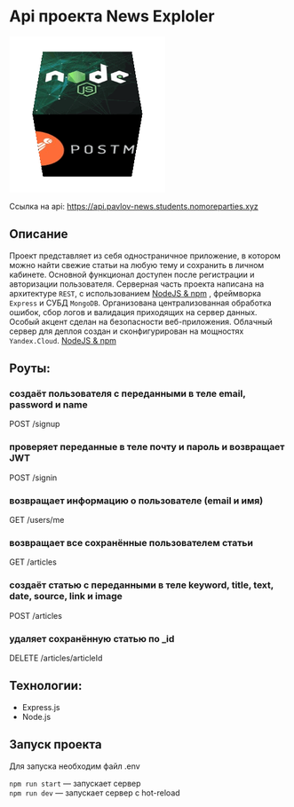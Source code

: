 


# Api проекта News Exploler

![](bloggif_608b98d0d2acf.gif)

Ссылка на api: https://api.pavlov-news.students.nomoreparties.xyz
## Описание
Проект представляет из себя одностраничное приложение, в котором можно найти свежие статьи на любую тему и сохранить в личном кабинете. Основной функционал доступен после регистрации и авторизации пользователя.
Серверная часть проекта написана на архитектуре `REST`, с использованием <a href="https://nodejs.org/en/">NodeJS & npm<a> , фреймворка `Express` и СУБД `MongoDB`. Организована централизованная обработка ошибок, сбор логов и валидация приходящих на сервер данных. Особый акцент сделан на безопасности веб-приложения. Облачный сервер для деплоя создан и сконфигурирован на мощностях `Yandex.Cloud`.
 <a href="https://nodejs.org/en/">NodeJS & npm<a> 
## Роуты: 
### создаёт пользователя с переданными в теле email, password и name
POST /signup

### проверяет переданные в теле почту и пароль и возвращает JWT
POST /signin 

### возвращает информацию о пользователе (email и имя)
GET /users/me

### возвращает все сохранённые пользователем статьи
GET /articles

### создаёт статью с переданными в теле keyword, title, text, date, source, link и image
POST /articles

### удаляет сохранённую статью  по _id
DELETE /articles/articleId 

## Технологии:
* Express.js
* Node.js

## Запуск проекта
Для запуска необходим файл .env

`npm run start` — запускает сервер   
`npm run dev` — запускает сервер с hot-reload

